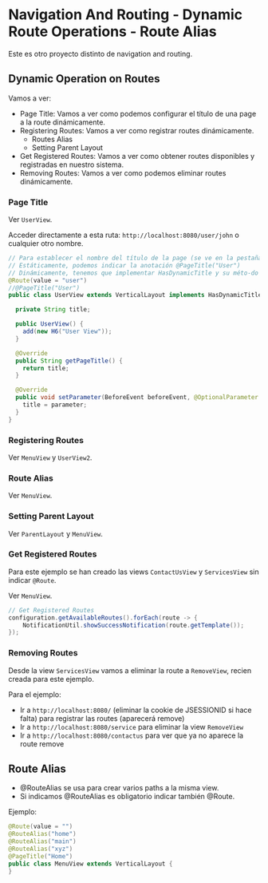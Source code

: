 # Navigation And Routing - Dynamic Route Operations - Route Alias

Este es otro proyecto distinto de navigation and routing.

## Dynamic Operation on Routes

Vamos a ver:

- Page Title: Vamos a ver como podemos configurar el título de una page a la route dinámicamente.
- Registering Routes: Vamos a ver como registrar routes dinámicamente.
  - Routes Alias
  - Setting Parent Layout
- Get Registered Routes: Vamos a ver como obtener routes disponibles y registradas en nuestro sistema.
- Removing Routes: Vamos a ver como podemos eliminar routes dinámicamente.

### Page Title

Ver `UserView`.

Acceder directamente a esta ruta: `http://localhost:8080/user/john` o cualquier otro nombre.

```java
// Para establecer el nombre del título de la page (se ve en la pestaña del navegador)
// Estáticamente, podemos indicar la anotación @PageTitle("User")
// Dinámicamente, tenemos que implementar HasDynamicTitle y su méto-do getPageTitle()
@Route(value = "user")
//@PageTitle("User")
public class UserView extends VerticalLayout implements HasDynamicTitle, HasUrlParameter<String> {

  private String title;

  public UserView() {
    add(new H6("User View"));
  }

  @Override
  public String getPageTitle() {
    return title;
  }

  @Override
  public void setParameter(BeforeEvent beforeEvent, @OptionalParameter String parameter) {
    title = parameter;
  }
}
```

### Registering Routes

Ver `MenuView` y  `UserView2`.

### Route Alias

Ver `MenuView`.

### Setting Parent Layout

Ver `ParentLayout` y `MenuView`.

### Get Registered Routes

Para este ejemplo se han creado las views `ContactUsView` y `ServicesView` sin indicar `@Route`.

Ver `MenuView`.

```java
// Get Registered Routes
configuration.getAvailableRoutes().forEach(route -> {
    NotificationUtil.showSuccessNotification(route.getTemplate());
});
```

### Removing Routes

Desde la view `ServicesView` vamos a eliminar la route a `RemoveView`, recien creada para este ejemplo.

Para el ejemplo:

- Ir a `http://localhost:8080/` (eliminar la cookie de JSESSIONID si hace falta) para registrar las routes (aparecerá remove)
- Ir a `http://localhost:8080/service` para eliminar la view `RemoveView`
- Ir a `http://localhost:8080/contactus` para ver que ya no aparece la route remove

## Route Alias

- @RouteAlias se usa para crear varios paths a la misma view.
- Si indicamos @RouteAlias es obligatorio indicar también @Route.

Ejemplo:

```java
@Route(value = "")
@RouteAlias("home")
@RouteAlias("main")
@RouteAlias("xyz")
@PageTitle("Home")
public class MenuView extends VerticalLayout {
}
```